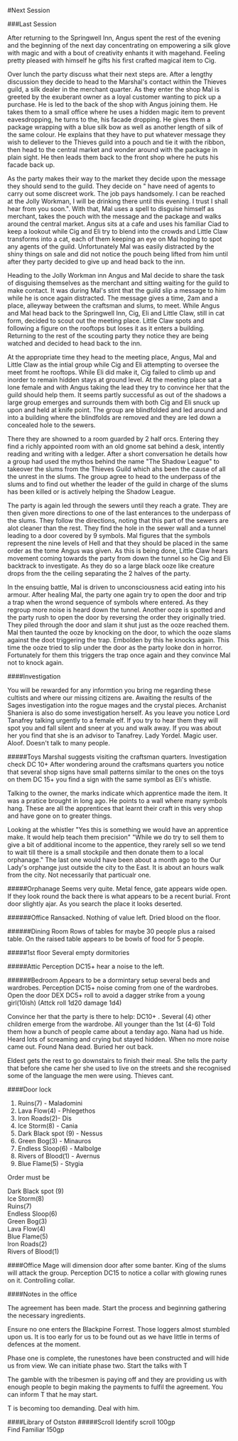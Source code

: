 #Next Session

###Last Session

After returning to the Springwell Inn, Angus spent the rest of the evening and the beginning of the next day concentrating on empowering a silk glove with magic and with a bout of creativity enhants it with magehand. Feeling pretty pleased with himself he gifts his first crafted magical item to Cig.  

Over lunch the party discuss what their next steps are. After a lengthy discussion they decide to head to the Marshal's contact within the Thieves guild, a silk dealer in the merchant quarter. As they enter the shop Mal is greeted by the exuberant owner as a loyal customer wanting to pick up a purchase. He is led to the back of the shop with Angus joining them. He takes them to a small office where he uses a hidden magic item to prevent eavesdropping, he turns to the, his facade dropping. He gives them a package wrapping with a blue silk bow as well as another length of silk of the same colour. He explains that they have to put whatever message they wish to deliever to the Thieves guild into a pouch and tie it with the ribbon, then head to the central market and wonder around with the package in plain sight. He then leads them back to the front shop where he puts his facade back up.  

As the party makes their way to the market they decide upon the message they should send to the guild. They decide on "  have need of agents to carry out some discreet work. The job pays handsomely. I can be reached at the Jolly Workman, I will be drinking there until this evening. I trust I shall hear from you soon.". With that, Mal uses a spell to disguise himself as merchant, takes the pouch with the message and the package and walks around the central market. Angus sits at a cafe and uses his familiar Ciad to keep a lookout while Cig and Eli try to blend into the crowds and Little Claw transforms into a cat, each of them keeping an eye on Mal hoping to spot any agents of the guild. Unfortunately Mal was easily distracted by the shiny things on sale and did not notice the pouch being lifted from him until after they party decided to give up and head back to the inn.

Heading to the Jolly Workman inn Angus and Mal decide to share the task of disguising themselves as the merchant and sitting waiting for the guild to make contact. It was during Mal's stint that the guild slip a message to him while he is once again distracted. The message gives a time, 2am and a place, alleyway between the craftsman and slums, to meet. While Angus and Mal head back to the Springwell Inn, Cig, Eli and Little Claw, still in cat form, decided to scout out the meeting place. Little Claw spots and following a figure on the rooftops but loses it as it enters a building. Returning to the rest of the scouting party they notice they are being watched and decided to head back to the inn.

At the appropriate time they head to the meeting place, Angus, Mal and Little Claw as the intial group while Cig and Eli attempting to oversee the meet fromt he rooftops. While Eli did make it, Cig failed to climb up and inorder to remain hidden stays at ground level. At the meeting place sat a lone female and with Angus taking the lead they try to convince her that the guild should help them. It seems partly successful as out of the shadows a large group emerges and surrounds them with both Cig and Eli snuck up upon and held at knife point. The group are blindfolded and led around and into a building where the blindfolds are removed and they are led down a concealed hole to the sewers.

There they are showned to a room guarded by 2 half orcs. Entering they find a richly appointed room with an old gnome sat behind a desk, intently reading and writing with a ledger. After a short conversation he details how a group had used the mythos behind the name "The Shadow League" to takeover the slums from the Thieves Guild which ahs been the cause of all the unrest in the slums. The group agree to head to the underpass of the slums and to find out whether the leader of the guild in charge of the slums has been killed or is actively helping the Shadow League.

The party is again led through the sewers until they reach a grate. They are then given more directions to one of the last enterances to the underpass of the slums. They follow the directions, noting that this part of the sewers are alot cleaner than the rest.  They find the hole in the sewer wall and a tunnel leading to a door covered by 9 symbols. Mal figures that the symbols represent the nine levels of Hell and that they should be placed in the same order as the tome Angus was given. As this is being done, Little Claw hears movement coming towards the party from down the tunnel so he Cig and Eli backtrack to investigate. As they do so a large black ooze like creature drops from the the ceiling separating the 2 halves of the party.

In the ensuing battle, Mal is driven to unconsciousness acid eating into his armour. After healing Mal, the party one again try to open the door and trip a trap when the wrond sequence of symbols where entered. As they regroup more noise is heard down the tunnel. Another ooze is spotted and the party rush to open the door by reversing the order they originally tried. They piled through the door and slam it shut just as the ooze reached them. Mal then taunted the ooze by knocking on the door, to which the ooze slams against the doot triggering the trap. Embolden by this he knocks again. This time the ooze tried to slip under the door as the party looke don in horror. Fortunately for them this triggers the trap once again and they convince Mal not to knock again.  





####Investigation 

You will be rewarded for any informtion you bring me regarding these cultists and where our missing citizens are. Awaiting the results of the Sages investigation into the rogue mages and the crystal pieces. Archanist Shaniera is also do some investigation herself. As you leave you notice Lord Tanafrey talking urgently to a female elf. If you try to hear them they will spot you and fall silent and sneer at you and walk away. If you was about her you find that she is an advisor to Tanafrey. Lady Yordel. Magic user. Aloof. Doesn't talk to many people.

#####Toys
Marshal suggests visiting the craftsman quarters.
Investigation check DC 10+ After wondering around the craftsmans quarters you notice that several shop signs have small patterns similar to the ones on the toys on them
DC 15+ you find a sign with the same symbol as Eli's whistle.

Talking to the owner, the marks indicate which apprentice made the item. It was a pratice brought in long ago. He points to a wall where many symbols hang. These are all the apprentices that learnt their craft in this very shop and have gone on to greater things. 

Looking at the whistler "Yes this is something we would have an apprentice make. It would help teach them precision" "While we do try to sell them to give a bit of additional income to the appentice, they rarely sell so we tend to wait till there is a small stockpile and then donate them to a local orphanage." The last one would have been about a month ago to the Our Lady's orphange just outside the city to the East. It is about an hours walk from the city. Not necessarily that particualr one.

#####Orphanage
Seems very quite. Metal fence, gate appears wide open. If they look round the back there is what appears to be a recent burial. Front door slightly ajar. As you search the place it looks deserted. 

######Office
Ransacked. Nothing of value left. Dried blood on the floor.

######Dining Room
Rows of tables for maybe 30 people plus a raised table. On the raised table appears to be bowls of food for 5 people.

#####1st floor
Several empty dormitories

#####Attic
Perception DC15+ hear a noise to the left.

######Bedroom
Appears to be a dormintary setup several beds and wardrobes. Perception DC15+ noise coming from one of the wardrobes. 
Open the door DEX DC5+ roll to avoid a dagger strike from a young girl(10ish) (Attck roll 1d20 damage 1d4)

Convince her that the party is there to help: DC10+ . Several (4) other children emerge from the wardrobe. All younger than the 1st (4-6)
Told them how a bunch of people came about a tenday ago. Nana had us hide. Heard lots of screaming and crying but stayed hidden. When no more noise came out. Found Nana dead. Buried her out back.

Eldest gets the rest to go downstairs to finish their meal. She tells the party that before she came her she used to live on the streets and she recognised some of the language the men were using. Thieves cant.


####Door lock

1. Ruins(7) - Maladomini  
2. Lava Flow(4) - Phlegethos
3. Iron Roads(2)- Dis  
4. Ice Storm(8) - Cania  
5. Dark Black spot (9) - Nessus   
6. Green Bog(3) - Minauros  
7. Endless Sloop(6) - Malbolge
8. Rivers of Blood(1) - Avernus 
9. Blue Flame(5) - Stygia  

Order must be 

Dark Black spot (9)  
Ice Storm(8)  
Ruins(7)  
Endless Sloop(6)  
Green Bog(3)  
Lava Flow(4)  
Blue Flame(5)  
Iron Roads(2)  
Rivers of Blood(1)  

####Office
Mage will dimension door after some banter. King of the slums will attack the group. Perception DC15 to notice a collar with glowing runes on it. Controlling collar.

####Notes in the office

The agreement has been made. Start the process and beginning gathering the necessary ingredients.  

Ensure no one enters the Blackpine Forrest. Those loggers almost stumbled upon us. It is too early for us to be found out as we have little in terms of defences at the moment.  

Phase one is complete, the runestones have been constructed and will hide us from view. We can initiate phase two. Start the talks with T  

The gamble with the tribesmen is paying off and they are providing us with enough people to begin making the payments to fulfil the agreement. You can inform T that he may start.  

T is becoming too demanding. Deal with him.



####Library of Ostston
#####Scroll
Identify scroll 100gp  
Find Familiar 150gp  


